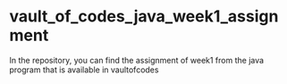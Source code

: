 # vault_of_codes_java_week1_assignment
In the repository, you can find the assignment of week1 from the java program that is available in vaultofcodes 
